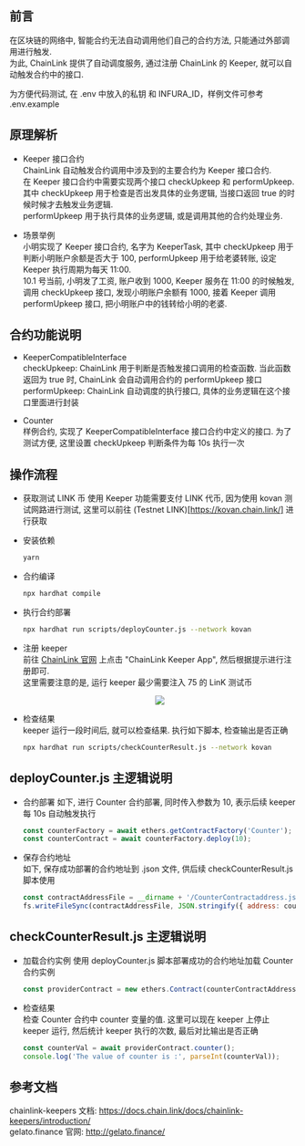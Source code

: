## 前言

在区块链的网络中, 智能合约无法自动调用他们自己的合约方法, 只能通过外部调用进行触发.  
为此, ChainLink 提供了自动调度服务, 通过注册 ChainLink 的 Keeper, 就可以自动触发合约中的接口.

为方便代码测试, 在 .env 中放入的私钥 和 INFURA_ID，样例文件可参考 .env.example

## 原理解析  
- Keeper 接口合约  
ChainLink 自动触发合约调用中涉及到的主要合约为 Keeper 接口合约.  
在 Keeper 接口合约中需要实现两个接口 checkUpkeep 和 performUpkeep. 其中 checkUpkeep 用于检查是否出发具体的业务逻辑, 当接口返回 true 的时候时候才去触发业务逻辑.  
performUpkeep 用于执行具体的业务逻辑, 或是调用其他的合约处理业务.

- 场景举例  
小明实现了 Keeper 接口合约, 名字为 KeeperTask, 其中 checkUpkeep 用于判断小明账户余额是否大于 100, performUpkeep 用于给老婆转账, 设定 Keeper 执行周期为每天 11:00.  
10.1 号当前, 小明发了工资, 账户收到 1000, Keeper 服务在 11:00 的时候触发, 调用 checkUpkeep 接口, 发现小明账户余额有 1000, 接着 Keeper 调用 performUpkeep 接口, 把小明账户中的钱转给小明的老婆.

## 合约功能说明

- KeeperCompatibleInterface  
  checkUpkeep: ChainLink 用于判断是否触发接口调用的检查函数. 当此函数返回为 true 时, ChainLink 会自动调用合约的 performUpkeep 接口  
  performUpkeep: ChainLink 自动调度的执行接口, 具体的业务逻辑在这个接口里面进行封装

- Counter  
  样例合约, 实现了 KeeperCompatibleInterface 接口合约中定义的接口. 为了测试方便, 这里设置 checkUpkeep 判断条件为每 10s 执行一次

## 操作流程

- 获取测试 LINK 币
  使用 Keeper 功能需要支付 LINK 代币, 因为使用 kovan 测试网路进行测试, 这里可以前往 (Testnet LINK)[https://kovan.chain.link/] 进行获取

- 安装依赖

  ```bash
  yarn
  ```

- 合约编译

  ```bash
  npx hardhat compile
  ```

- 执行合约部署

  ```bash
  npx hardhat run scripts/deployCounter.js --network kovan
  ```

- 注册 keeper  
  前往 [ChainLink 官网](https://docs.chain.link/docs/chainlink-keepers/register-upkeep/) 上点击 "ChainLink Keeper App", 然后根据提示进行注册即可.  
  这里需要注意的是, 运行 keeper 最少需要注入 75 的 LinK 测试币
  <center><img src="https://github.com/Dapp-Learning-DAO/Dapp-Learning-Arsenal/blob/main/images/basic/32-chainlink-keeper/keeper.png?raw=true" /></center>

- 检查结果  
  keeper 运行一段时间后, 就可以检查结果. 执行如下脚本, 检查输出是否正确

  ```bash
  npx hardhat run scripts/checkCounterResult.js --network kovan
  ```

## deployCounter.js 主逻辑说明

- 合约部署
  如下, 进行 Counter 合约部署, 同时传入参数为 10, 表示后续 keeper 每 10s 自动触发执行

  ```js
  const counterFactory = await ethers.getContractFactory('Counter');
  const counterContract = await counterFactory.deploy(10);
  ```

- 保存合约地址  
  如下, 保存成功部署的合约地址到 .json 文件, 供后续 checkCounterResult.js 脚本使用

  ```js
  const contractAddressFile = __dirname + '/CounterContractaddress.json';
  fs.writeFileSync(contractAddressFile, JSON.stringify({ address: counterContract.address }, undefined, 2));
  ```

## checkCounterResult.js 主逻辑说明

- 加载合约实例
  使用 deployCounter.js 脚本部署成功的合约地址加载 Counter 合约实例

  ```js
  const providerContract = new ethers.Contract(counterContractAddress.address, artifact.abi, provider);
  ```

- 检查结果  
  检查 Counter 合约中 counter 变量的值.
  这里可以现在 keeper 上停止 keeper 运行, 然后统计 keeper 执行的次数, 最后对比输出是否正确

  ```js
  const counterVal = await providerContract.counter();
  console.log('The value of counter is :', parseInt(counterVal));
  ```

## 参考文档
chainlink-keepers 文档:  https://docs.chain.link/docs/chainlink-keepers/introduction/   
gelato.finance 官网: http://gelato.finance/ 

